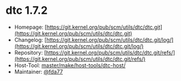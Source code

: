 # dtc 1.7.2
  - Homepage: [https://git.kernel.org/pub/scm/utils/dtc/dtc.git](https://git.kernel.org/pub/scm/utils/dtc/dtc.git)
  - Changelog: [https://git.kernel.org/pub/scm/utils/dtc/dtc.git/log/](https://git.kernel.org/pub/scm/utils/dtc/dtc.git/log/)
  - Repository: [https://git.kernel.org/pub/scm/utils/dtc/dtc.git/refs/](https://git.kernel.org/pub/scm/utils/dtc/dtc.git/refs/)
  - Host-Tool: [master/make/host-tools/dtc-host/](https://github.com/Freetz-NG/freetz-ng/tree/master/make/host-tools/dtc-host/)
  - Maintainer: [@fda77](https://github.com/fda77)

